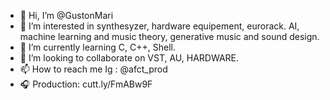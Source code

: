 - 👋 Hi, I’m @GustonMari
- 👀 I’m interested in synthesyzer, hardware equipement, eurorack. AI, machine learning and music theory, generative music and sound design.
- 🌱 I’m currently learning C, C++, Shell.
- 💞️ I’m looking to collaborate on VST, AU, HARDWARE.
- 📫 How to reach me Ig : @afct_prod
- 🎧 Production: cutt.ly/FmABw9F

<!---
GustonMari/GustonMari is a ✨ special ✨ repository because its `README.md` (this file) appears on your GitHub profile.
You can click the Preview link to take a look at your changes.
--->
